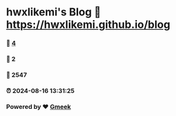 # hwxlikemi's Blog :link: https://hwxlikemi.github.io/blog 
### :page_facing_up: [4](https://hwxlikemi.github.io/blog/tag.html) 
### :speech_balloon: 2 
### :hibiscus: 2547 
### :alarm_clock: 2024-08-16 13:31:25 
### Powered by :heart: [Gmeek](https://github.com/Meekdai/Gmeek)
